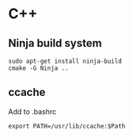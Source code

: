 # C++

## Ninja build system

```
sudo apt-get install ninja-build
cmake -G Ninja ..
```

## ccache

Add to .bashrc
```
export PATH=/usr/lib/ccache:$Path
```
